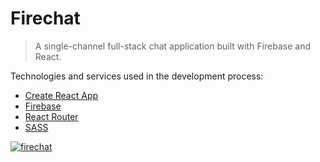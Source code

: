 # Firechat

> A single-channel full-stack chat application built with Firebase and React.

Technologies and services used in the development process:

- [Create React App](https://github.com/facebook/create-react-app)
- [Firebase](https://firebase.google.com/)
- [React Router](https://reactrouter.com/)
- [SASS](https://sass-lang.com/)

<a href="https://firechat-jg.netlify.app/"><img src="https://i.ibb.co/KW4KB8X/firechat.png" alt="firechat" border="0"></a>
